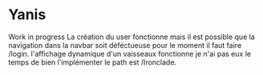 # Yanis
Work in progress
La création du user fonctionne mais il est possible que la navigation dans la navbar soit déféctueuse pour le moment il faut faire /login. l'affichage dynamique d'un vaisseaux fonctionne je n'ai pas eux le temps de bien l'implémenter le path est /Ironclade.
